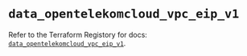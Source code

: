 # `data_opentelekomcloud_vpc_eip_v1`

Refer to the Terraform Registory for docs: [`data_opentelekomcloud_vpc_eip_v1`](https://registry.terraform.io/providers/opentelekomcloud/opentelekomcloud/1.35.15/docs/data-sources/vpc_eip_v1).

